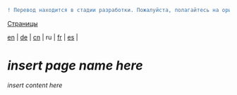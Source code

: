```diff
! Перевод находится в стадии разработки. Пожалуйста, полагайтесь на оригинальную версию на английском языке.
```

[Страницы](https://github.com/syncloud/docs/blob/master/ru/index.md#Страницы)

[en](https://github.com/syncloud/platform/wiki/Docker) | 
[de](https://github.com/syncloud/docs/blob/master/de/content/Docker.md) | 
[cn](https://github.com/syncloud/docs/blob/master/cn/content/Docker.md) | 
ru | 
[fr](https://github.com/syncloud/docs/blob/master/fr/content/Docker.md) | 
[es](https://github.com/syncloud/docs/blob/master/es/content/Docker.md) | 

# *insert page name here*

*insert content here*
